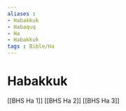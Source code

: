 ```yaml
---
aliases : 
- Habakkuk
- Habaquq
- Ha
- Habakkuk
tags : Bible/Ha
---
```


# Habakkuk

[[BHS Ha 1]]
[[BHS Ha 2]]
[[BHS Ha 3]]
